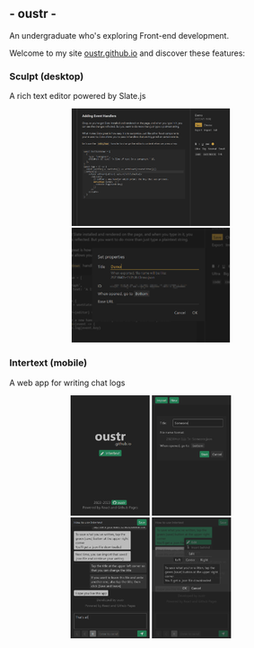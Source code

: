 ## - oustr -

An undergraduate who's exploring Front-end development.

Welcome to my site <a href="https://oustr.github.io/">oustr.github.io</a> and discover these features:

<h3>Sculpt (desktop) </h3>

A rich text editor powered by Slate.js

<div align="center">
    <div>
        <img src="images/sculpt_01.png" style="width: 56%;"/>
    </div>
    <div>
        <img src="images/sculpt_02.png" style="width: 56%;"/>
    </div>
</div>

<h3>Intertext (mobile) </h3>

A web app for writing chat logs

<div align="center">
    <div>
        <img src="images/oustr_mobile.png" style="width: 28%;"/>
        <img src="images/intertext_01.png" style="width: 28%;"/>
    </div>
    <div>
        <img src="images/intertext_02.png" style="width: 28%;"/>
        <img src="images/intertext_03.png" style="width: 28%;"/>
    </div>
</div>

